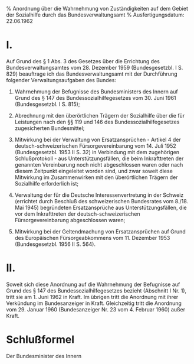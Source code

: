 % Anordnung über die Wahrnehmung von Zuständigkeiten auf dem Gebiet der Sozialhilfe durch das Bundesverwaltungsamt
% Ausfertigungsdatum: 22.06.1962
 
# I.

Auf Grund des § 1 Abs. 3 des Gesetzes über die Errichtung des Bundesverwaltungsamtes vom 28. Dezember 1959 (Bundesgesetzbl. I S. 829) beauftrage ich das Bundesverwaltungsamt mit der Durchführung folgender Verwaltungsaufgaben des Bundes:

1. Wahrnehmung der Befugnisse des Bundesministers des Innern auf Grund des § 147 des Bundessozialhilfegesetzes vom 30. Juni 1961 (Bundesgesetzbl. I S. 815);

2. Abrechnung mit den überörtlichen Trägern der Sozialhilfe über die für Leistungen nach den §§ 119 und 146 des Bundessozialhilfegesetzes zugesicherten Bundesmittel;

3. Mitwirkung bei der Verwaltung von Ersatzansprüchen - Artikel 4 der deutsch-schweizerischen Fürsorgevereinbarung vom 14. Juli 1952 (Bundesgesetzbl. 1953 II S. 32) in Verbindung mit dem zugehörigen Schlußprotokoll - aus Unterstützungsfällen, die beim Inkrafttreten der genannten Vereinbarung noch nicht abgeschlossen waren oder nach diesem Zeitpunkt eingeleitet worden sind, und zwar soweit diese Mitwirkung im Zusammenwirken mit den überörtlichen Trägern der Sozialhilfe erforderlich ist;

4. Verwaltung der für die Deutsche Interessenvertretung in der Schweiz (errichtet durch Beschluß des schweizerischen Bundesrates vom 8./18. Mai 1945) begründeten Ersatzansprüche aus Unterstützungsfällen, die vor dem Inkrafttreten der deutsch-schweizerischen Fürsorgevereinbarung abgeschlossen waren;

5. Mitwirkung bei der Geltendmachung von Ersatzansprüchen auf Grund des Europäischen Fürsorgeabkommens vom 11. Dezember 1953 (Bundesgesetzbl. 1956 II S. 564).

# II.

Soweit sich diese Anordnung auf die Wahrnehmung der Befugnisse auf Grund des § 147 des Bundessozialhilfegesetzes bezieht (Abschnitt I Nr. 1), tritt sie am 1. Juni 1962 in Kraft. Im übrigen tritt die Anordnung mit ihrer Verkündung im Bundesanzeiger in Kraft. Gleichzeitig tritt die Anordnung vom 29. Januar 1960 (Bundesanzeiger Nr. 23 vom 4. Februar 1960) außer Kraft.

# Schlußformel

Der Bundesminister des Innern
